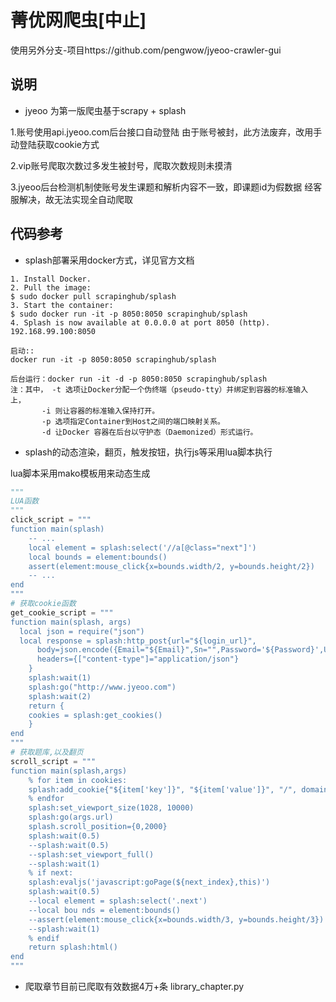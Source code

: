 # 菁优网爬虫[中止]
使用另外分支-项目https://github.com/pengwow/jyeoo-crawler-gui
## 说明

* jyeoo 为第一版爬虫基于scrapy + splash 

1.账号使用api.jyeoo.com后台接口自动登陆
由于账号被封，此方法废弃，改用手动登陆获取cookie方式

2.vip账号爬取次数过多发生被封号，爬取次数规则未摸清

3.jyeoo后台检测机制使账号发生课题和解析内容不一致，即课题id为假数据
经客服解决，故无法实现全自动爬取


## 代码参考

* splash部署采用docker方式，详见官方文档
```
1. Install Docker.
2. Pull the image:
$ sudo docker pull scrapinghub/splash
3. Start the container:
$ sudo docker run -it -p 8050:8050 scrapinghub/splash
4. Splash is now available at 0.0.0.0 at port 8050 (http).
192.168.99.100:8050
```
```text
启动:: 
docker run -it -p 8050:8050 scrapinghub/splash

后台运行：docker run -it -d -p 8050:8050 scrapinghub/splash
注：其中， -t 选项让Docker分配一个伪终端（pseudo-tty）并绑定到容器的标准输入上， 
       -i 则让容器的标准输入保持打开。
       -p 选项指定Container到Host之间的端口映射关系。
       -d 让Docker 容器在后台以守护态（Daemonized）形式运行。
```

* splash的动态渲染，翻页，触发按钮，执行js等采用lua脚本执行

lua脚本采用mako模板用来动态生成
``` python
"""
LUA函数
"""
click_script = """
function main(splash)
    -- ...
    local element = splash:select('//a[@class="next"]')
    local bounds = element:bounds()
    assert(element:mouse_click{x=bounds.width/2, y=bounds.height/2})
    -- ...
end
"""
# 获取cookie函数
get_cookie_script = """
function main(splash, args)
  local json = require("json")
  local response = splash:http_post{url="${login_url}",     
      body=json.encode({Email="${Email}",Sn="",Password='${Password}',UserID='${UserID}'}),
      headers={["content-type"]="application/json"}
    }
    splash:wait(1)
    splash:go("http://www.jyeoo.com")
    splash:wait(2)
    return {
    cookies = splash:get_cookies()
    }
end
"""
# 获取题库,以及翻页
scroll_script = """
function main(splash,args)
    % for item in cookies:
    splash:add_cookie{"${item['key']}", "${item['value']}", "/", domain=".jyeoo.com"}
    % endfor
    splash:set_viewport_size(1028, 10000)
    splash:go(args.url)
    splash.scroll_position={0,2000}
    splash:wait(0.5)
    --splash:wait(0.5)
    --splash:set_viewport_full()
    --splash:wait(1)
    % if next:
    splash:evaljs('javascript:goPage(${next_index},this)')
    splash:wait(0.5)
    --local element = splash:select('.next')
    --local bou nds = element:bounds()
    --assert(element:mouse_click{x=bounds.width/3, y=bounds.height/3})
    --splash:wait(1)
    % endif
    return splash:html()
end
"""
```

* 爬取章节目前已爬取有效数据4万+条  library_chapter.py	


